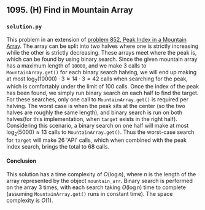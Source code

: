 ## 1095. (H) Find in Mountain Array

### `solution.py`
This problem in an extension of [problem 852, Peak Index in a Mountain Array](..%2F..%2F0852.%20%28M%29%20Peak%20Index%20in%20a%20Mountain%20Array). The array can be split into two halves where one is strictly increasing while the other is strictly decreasing. These arrays meet where the peak is, which can be found by using binary search. Since the given mountain array has a maximum length of `10000`, and we make 3 calls to `MountainArray.get()` for each binary search halving, we will end up making at most $\log_2 (10000) \cdot 3 \approx 14 \cdot 3 = 42$ calls when searching for the peak, which is comfortably under the limit of 100 calls. Once the index of the peak has been found, we simply run binary search on each half to find the target. For these searches, only one call to `MountainArray.get()` is required per halving. The worst case is when the peak sits at the center (so the two halves are roughly the same length), and binary search is run on both halves(for this implementation, when `target` exists in the right half). Considering this scenario, a binary search on one half will make at most $\log_2 (5000) \approx 13$ calls to `MountainArray.get()`. Thus the worst-case search for `target` will make 26 'API' calls, which when combined with the peak index search, brings the total to 68 calls.  

#### Conclusion
This solution has a time complexity of $O(\log n)$, where $n$ is the length of the array represented by the object `mountain_arr`. Binary search is performed on the array 3 times, with each search taking $O(\log n)$ time to complete (assuming `MountainArray.get()` runs in constant time). The space complexity is $O(1)$.  
  

